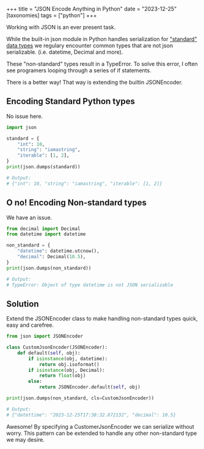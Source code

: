 +++
title = "JSON Encode Anything in Python"
date = "2023-12-25"
[taxonomies]
  tags = ["python"]
+++

Working with JSON is an ever present task.

While the built-in json module in Python handles serialization for ["standard" data types](https://docs.python.org/3/library/json.html#json.JSONEncoder) we regulary encounter common types that are not json serializable. (i.e. datetime, Decimal and more).

These "non-standard" types result in a TypeError. To solve this error, I often see programers looping through a series of if statements.

There is a better way! That way is extending the builtin JSONEncoder.

## Encoding Standard Python types

No issue here.

```python
import json

standard = {
    "int": 10,
    "string": "iamastring",
    "iterable": [1, 2],
}
print(json.dumps(standard))

# Output:
# {"int": 10, "string": "iamastring", "iterable": [1, 2]}
```

## O no! Encoding Non-standard types

We have an issue.

```python
from decimal import Decimal
from datetime import datetime

non_standard = {
    "datetime": datetime.utcnow(),
    "decimal": Decimal(10.5),
}
print(json.dumps(non_standard))

# Output:
# TypeError: Object of type datetime is not JSON serializable
```

## Solution

Extend the JSONEncoder class to make handling non-standard types quick, easy and carefree.

```python
from json import JSONEncoder

class CustomJsonEncoder(JSONEncoder):
    def default(self, obj):
        if isinstance(obj, datetime):
            return obj.isoformat()
        if isinstance(obj, Decimal):
            return float(obj)
        else:
            return JSONEncoder.default(self, obj)

print(json.dumps(non_standard, cls=CustomJsonEncoder))

# Output:
# {"datettime": "2023-12-25T17:38:32.872132", "decimal": 10.5}
```

Awesome! By specifying a CustomerJsonEncoder we can serialize without worry. This pattern can be extended to handle any other non-standard type we may desire.
